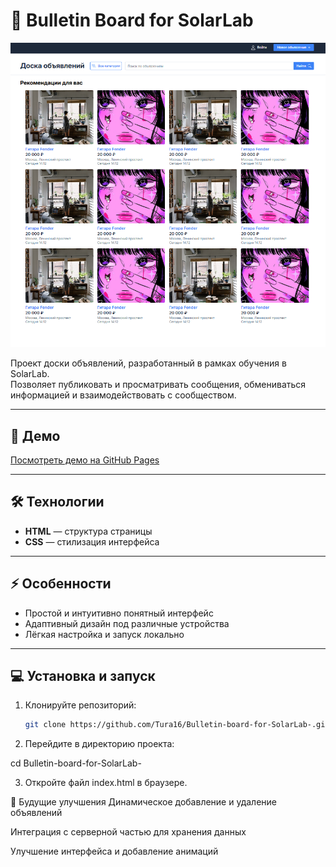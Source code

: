 # 📰 Bulletin Board for SolarLab

![Project Banner](./images/Prew.png) 

Проект доски объявлений, разработанный в рамках обучения в SolarLab.  
Позволяет публиковать и просматривать сообщения, обмениваться информацией и взаимодействовать с сообществом.

---

## 🚀 Демо

[Посмотреть демо на GitHub Pages](https://tura16.github.io/Bulletin-board-for-SolarLab-/)  


---

## 🛠️ Технологии

- **HTML** — структура страницы  
- **CSS** — стилизация интерфейса  

---

## ⚡ Особенности

- Простой и интуитивно понятный интерфейс  
- Адаптивный дизайн под различные устройства  
- Лёгкая настройка и запуск локально  

---

## 💻 Установка и запуск

1. Клонируйте репозиторий:

   ```bash
   git clone https://github.com/Tura16/Bulletin-board-for-SolarLab-.git


2. Перейдите в директорию проекта:

cd Bulletin-board-for-SolarLab-



3. Откройте файл index.html в браузере.


📌 Будущие улучшения
Динамическое добавление и удаление объявлений

Интеграция с серверной частью для хранения данных

Улучшение интерфейса и добавление анимаций

